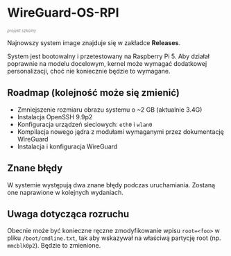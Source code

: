 # WireGuard-OS-RPI
<sup><span style="font-size: 0.8em; color: #888;"><i>projekt szkolny</i></span></sup>

Najnowszy system image znajduje się w zakładce **Releases**.

System jest bootowalny i przetestowany na Raspberry Pi 5. Aby działał poprawnie na modelu docelowym, kernel może wymagać dodatkowej personalizacji, choć nie koniecznie będzie to wymagane.

## Roadmap (kolejność może się zmienić)

* Zmniejszenie rozmiaru obrazu systemu o ~2 GB (aktualnie 3.4G)
* Instalacja OpenSSH 9.9p2
* Konfiguracja urządzeń sieciowych: `eth0` i `wlan0`
* Kompilacja nowego jądra z modułami wymaganymi przez dokumentację WireGuard
* Instalacja i konfiguracja WireGuard

## Znane błędy

W systemie występują dwa znane błędy podczas uruchamiania. Zostaną one naprawione w kolejnych wydaniach.

## Uwaga dotycząca rozruchu

Obecnie może być konieczne ręczne zmodyfikowanie wpisu `root=<foo>` w pliku `/boot/cmdline.txt`, tak aby wskazywał na właściwą partycję root (np. `mmcblk0p2`). Będzie to zmienione.
